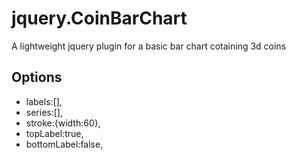 # jquery.CoinBarChart
A lightweight jquery plugin for a basic bar chart cotaining 3d coins

## Options
- labels:[],
- series:[],
- stroke:{width:60},
- topLabel:true,
- bottomLabel:false,
